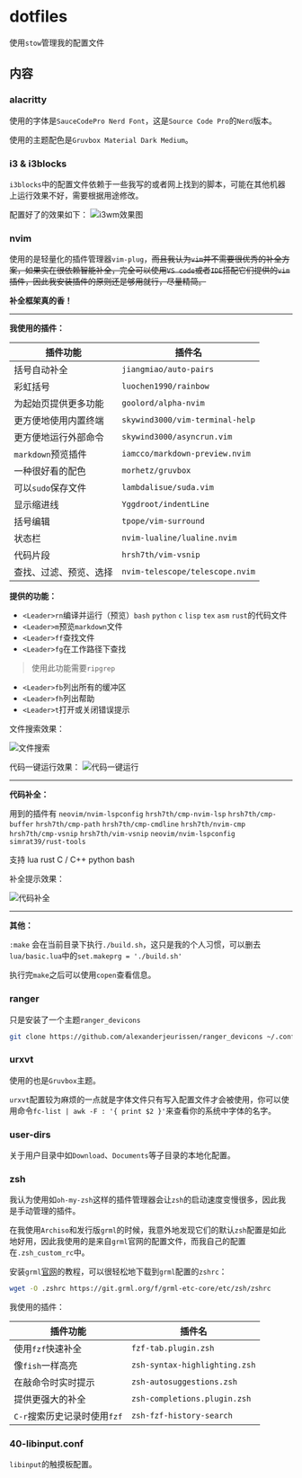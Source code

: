 # dotfiles

使用`stow`管理我的配置文件

## 内容

### alacritty

使用的字体是`SauceCodePro Nerd Font`，这是`Source Code Pro`的`Nerd`版本。

使用的主题配色是`Gruvbox Material Dark Medium`。

### i3 & i3blocks

`i3blocks`中的配置文件依赖于一些我写的或者网上找到的脚本，可能在其他机器上运行效果不好，需要根据用途修改。

配置好了的效果如下：
![i3wm效果图](./image/i3.png)

### nvim

使用的是轻量化的插件管理器`vim-plug`，~~而且我认为`vim`并不需要很优秀的补全方案，如果实在很依赖智能补全，完全可以使用`VS code`或者`IDE`搭配它们提供的`vim`插件，因此我安装插件的原则还是够用就行，尽量精简。~~

**补全框架真的香！**

---

**我使用的插件：**

| 插件功能 | 插件名 |
| --- | -- |
| 括号自动补全 | `jiangmiao/auto-pairs` |
| 彩虹括号 | `luochen1990/rainbow` |
| 为起始页提供更多功能 | `goolord/alpha-nvim` |
| 更方便地使用内置终端 | `skywind3000/vim-terminal-help` |
| 更方便地运行外部命令 | `skywind3000/asyncrun.vim` |
| `markdown`预览插件 | `iamcco/markdown-preview.nvim` |
| 一种很好看的配色 | `morhetz/gruvbox` |
| 可以`sudo`保存文件 | `lambdalisue/suda.vim` |
| 显示缩进线 | `Yggdroot/indentLine` |
| 括号编辑 | `tpope/vim-surround` |
| 状态栏 | `nvim-lualine/lualine.nvim` |
| 代码片段 | `hrsh7th/vim-vsnip` |
| 查找、过滤、预览、选择 | `nvim-telescope/telescope.nvim` |

**提供的功能：**

- `<Leader>rn`编译并运行（预览）`bash` `python` `c` `lisp` `tex` `asm` `rust`的代码文件
- `<Leader>m`预览`markdown`文件
- `<Leader>ff`查找文件
- `<Leader>fg`在工作路径下查找
> 使用此功能需要`ripgrep`
- `<Leader>fb`列出所有的缓冲区
- `<Leader>fh`列出帮助
- `<Leader>t`打开或关闭错误提示

文件搜索效果：

![文件搜索](./image/nvim-search.png)

代码一键运行效果：
![代码一键运行](./image/nvim-runcode.png)

---

**代码补全：**

用到的插件有 `neovim/nvim-lspconfig` `hrsh7th/cmp-nvim-lsp` `hrsh7th/cmp-buffer` `hrsh7th/cmp-path` `hrsh7th/cmp-cmdline` `hrsh7th/nvim-cmp` `hrsh7th/cmp-vsnip` `hrsh7th/vim-vsnip` `neovim/nvim-lspconfig` `simrat39/rust-tools`

支持 lua rust C / C++ python bash

补全提示效果：

![代码补全](./image/nvim-cmp.png)

---

**其他：**

`:make` 会在当前目录下执行`./build.sh`，这只是我的个人习惯，可以删去`lua/basic.lua`中的`set.makeprg = './build.sh'`

执行完`make`之后可以使用`copen`查看信息。

### ranger

只是安装了一个主题`ranger_devicons`

``` bash
git clone https://github.com/alexanderjeurissen/ranger_devicons ~/.config/ranger/plugins/ranger_devicons
```

### urxvt

使用的也是`Gruvbox`主题。

`urxvt`配置较为麻烦的一点就是字体文件只有写入配置文件才会被使用，你可以使用命令`fc-list | awk -F : '{ print $2 }'`来查看你的系统中字体的名字。

### user-dirs

关于用户目录中如`Download`、`Documents`等子目录的本地化配置。

### zsh

我认为使用如`oh-my-zsh`这样的插件管理器会让`zsh`的启动速度变慢很多，因此我是手动管理的插件。

在我使用`Archiso`和发行版`grml`的时候，我意外地发现它们的默认`zsh`配置是如此地好用，因此我使用的是来自`grml`官网的配置文件，而我自己的配置在`.zsh_custom_rc`中。

安装`grml`[官网](https://grml.org/zsh)的教程，可以很轻松地下载到`grml`配置的`zshrc`：
``` bash
wget -O .zshrc https://git.grml.org/f/grml-etc-core/etc/zsh/zshrc
```

我使用的插件：

| 插件功能 | 插件名 |
| --- | -- |
| 使用`fzf`快速补全 | `fzf-tab.plugin.zsh` |
| 像`fish`一样高亮 | `zsh-syntax-highlighting.zsh` |
| 在敲命令时实时提示 | `zsh-autosuggestions.zsh` |
| 提供更强大的补全 | `zsh-completions.plugin.zsh` |
| `C-r`搜索历史记录时使用`fzf` | `zsh-fzf-history-search` |

### 40-libinput.conf

`libinput`的触摸板配置。
